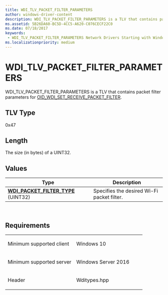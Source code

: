 ```yaml
---
title: WDI_TLV_PACKET_FILTER_PARAMETERS
author: windows-driver-content
description: WDI_TLV_PACKET_FILTER_PARAMETERS is a TLV that contains packet filter parameters for OID_WDI_SET_RECEIVE_PACKET_FILTER.
ms.assetid: 5B26DA60-BC5D-4CC5-A620-C076CECF22C0
ms.date: 07/18/2017
keywords:
 - WDI_TLV_PACKET_FILTER_PARAMETERS Network Drivers Starting with Windows Vista
ms.localizationpriority: medium
---
```


# WDI\_TLV\_PACKET\_FILTER\_PARAMETERS


WDI\_TLV\_PACKET\_FILTER\_PARAMETERS is a TLV that contains packet filter parameters for [OID\_WDI\_SET\_RECEIVE\_PACKET\_FILTER](https://msdn.microsoft.com/library/windows/hardware/dn925942).

## TLV Type


0x47

## Length


The size (in bytes) of a UINT32.

## Values


| Type                                                                      | Description                                |
|---------------------------------------------------------------------------|--------------------------------------------|
| [**WDI\_PACKET\_FILTER\_TYPE**](https://msdn.microsoft.com/library/windows/hardware/dn926104) (UINT32) | Specifies the desired Wi-Fi packet filter. |

 

Requirements
------------

<table>
<colgroup>
<col width="50%" />
<col width="50%" />
</colgroup>
<tbody>
<tr class="odd">
<td><p>Minimum supported client</p></td>
<td><p>Windows 10</p></td>
</tr>
<tr class="even">
<td><p>Minimum supported server</p></td>
<td><p>Windows Server 2016</p></td>
</tr>
<tr class="odd">
<td><p>Header</p></td>
<td>Wditypes.hpp</td>
</tr>
</tbody>
</table>

 

 




